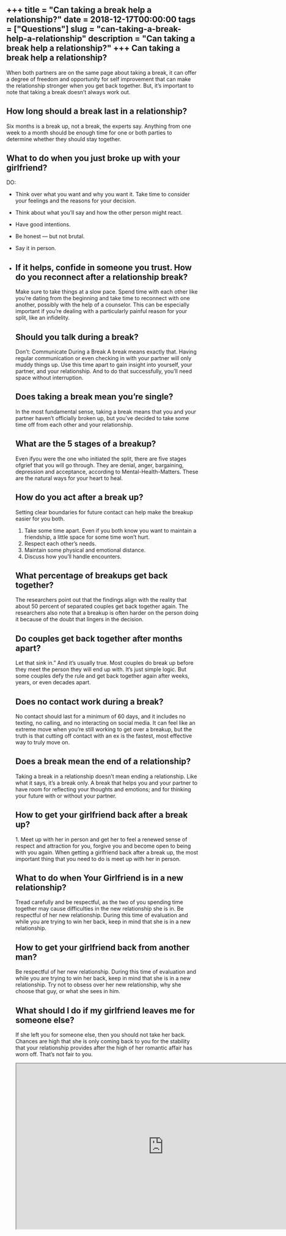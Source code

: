 +++
title = "Can taking a break help a relationship?"
date = 2018-12-17T00:00:00
tags = ["Questions"]
slug = "can-taking-a-break-help-a-relationship"
description = "Can taking a break help a relationship?"
+++
Can taking a break help a relationship?
---------------------------------------

When both partners are on the same page about taking a break, it can offer a degree of freedom and opportunity for self improvement that can make the relationship stronger when you get back together. But, it’s important to note that taking a break doesn’t always work out.

How long should a break last in a relationship?
-----------------------------------------------

Six months is a break up, not a break, the experts say. Anything from one week to a month should be enough time for one or both parties to determine whether they should stay together.

What to do when you just broke up with your girlfriend?
-------------------------------------------------------

DO:

- Think over what you want and why you want it. Take time to consider your feelings and the reasons for your decision.
- Think about what you’ll say and how the other person might react.
- Have good intentions.
- Be honest — but not brutal.
- Say it in person.
- If it helps, confide in someone you trust. How do you reconnect after a relationship break?
    ------------------------------------------------
    
    Make sure to take things at a slow pace. Spend time with each other like you’re dating from the beginning and take time to reconnect with one another, possibly with the help of a counselor. This can be especially important if you’re dealing with a particularly painful reason for your split, like an infidelity.
    
    Should you talk during a break?
    -------------------------------
    
    Don’t: Communicate During a Break A break means exactly that. Having regular communication or even checking in with your partner will only muddy things up. Use this time apart to gain insight into yourself, your partner, and your relationship. And to do that successfully, you’ll need space without interruption.
    
    Does taking a break mean you’re single?
    ---------------------------------------
    
    In the most fundamental sense, taking a break means that you and your partner haven’t officially broken up, but you’ve decided to take some time off from each other and your relationship.
    
    What are the 5 stages of a breakup?
    -----------------------------------
    
    Even ifyou were the one who initiated the split, there are five stages ofgrief that you will go through. They are denial, anger, bargaining, depression and acceptance, according to Mental-Health-Matters. These are the natural ways for your heart to heal.
    
    How do you act after a break up?
    --------------------------------
    
    Setting clear boundaries for future contact can help make the breakup easier for you both.
    
    
    1. Take some time apart. Even if you both know you want to maintain a friendship, a little space for some time won’t hurt.
    2. Respect each other’s needs.
    3. Maintain some physical and emotional distance.
    4. Discuss how you’ll handle encounters.
    
    What percentage of breakups get back together?
    ----------------------------------------------
    
    The researchers point out that the findings align with the reality that about 50 percent of separated couples get back together again. The researchers also note that a breakup is often harder on the person doing it because of the doubt that lingers in the decision.
    
    Do couples get back together after months apart?
    ------------------------------------------------
    
    Let that sink in.” And it’s usually true. Most couples do break up before they meet the person they will end up with. It’s just simple logic. But some couples defy the rule and get back together again after weeks, years, or even decades apart.
    
    Does no contact work during a break?
    ------------------------------------
    
    No contact should last for a minimum of 60 days, and it includes no texting, no calling, and no interacting on social media. It can feel like an extreme move when you’re still working to get over a breakup, but the truth is that cutting off contact with an ex is the fastest, most effective way to truly move on.
    
    Does a break mean the end of a relationship?
    --------------------------------------------
    
    Taking a break in a relationship doesn’t mean ending a relationship. Like what it says, it’s a break only. A break that helps you and your partner to have room for reflecting your thoughts and emotions; and for thinking your future with or without your partner.
    
    How to get your girlfriend back after a break up?
    -------------------------------------------------
    
    1\. Meet up with her in person and get her to feel a renewed sense of respect and attraction for you, forgive you and become open to being with you again. When getting a girlfriend back after a break up, the most important thing that you need to do is meet up with her in person.
    
    What to do when Your Girlfriend is in a new relationship?
    ---------------------------------------------------------
    
    Tread carefully and be respectful, as the two of you spending time together may cause difficulties in the new relationship she is in. Be respectful of her new relationship. During this time of evaluation and while you are trying to win her back, keep in mind that she is in a new relationship.
    
    How to get your girlfriend back from another man?
    -------------------------------------------------
    
    Be respectful of her new relationship. During this time of evaluation and while you are trying to win her back, keep in mind that she is in a new relationship. Try not to obsess over her new relationship, why she choose that guy, or what she sees in him.
    
    What should I do if my girlfriend leaves me for someone else?
    -------------------------------------------------------------
    
    If she left you for someone else, then you should not take her back. Chances are high that she is only coming back to you for the stability that your relationship provides after the high of her romantic affair has worn off. That’s not fair to you.
    
    <iframe allow="accelerometer; autoplay; clipboard-write; encrypted-media; gyroscope; picture-in-picture" allowfullscreen="" class="__youtube_prefs__  epyt-is-override  no-lazyload" data-no-lazy="1" data-origheight="433" data-origwidth="770" data-skipgform_ajax_framebjll="" height="433" id="_ytid_23814" loading="lazy" src="https://www.youtube.com/embed/BmIaPxO9eM0?enablejsapi=1&autoplay=0&cc_load_policy=0&cc_lang_pref=&iv_load_policy=1&loop=0&modestbranding=0&rel=1&fs=1&playsinline=0&autohide=2&theme=dark&color=red&controls=1&" title="YouTube player" width="770"></iframe>